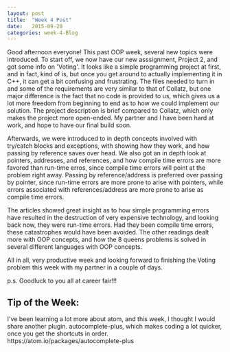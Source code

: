 ```yaml
---
layout: post
title:  "Week 4 Post"
date:   2015-09-20
categories: week-4-Blog
---
```


Good afternoon everyone! This past OOP week, several new topics were introduced. To start off, we now have our new
asssignment, Project 2, and got some info on 'Voting'. It looks like a simple programming project at first, and in
fact, kind of is, but once you get around to actually implementing it in C++, it can get a bit confusing and
frustrating. The files needed to turn in and some of the requirements are very similar to that of Collatz, but one
major difference is the fact that no code is provided to us, which gives us a lot more freedom from beginning to
end as to how we could implement our solution. The project description is brief compared to Collatz, which only makes the project more open-ended. My partner and I have been hard at work, and hope to have our final build soon.

Afterwards, we were introduced to in depth concepts involved with try/catch blocks and exceptions, with showing
how they work, and how passing by reference saves over head. We also got an in depth look at pointers, addresses,
and references, and how compile time errors are more favored than run-time erros, since compile time errors
will point at the problem right away. Passing by reference/address is preferred over passing by pointer, since run-time errors are more prone to arise with pointers, while errors associated with references/address are more
prone to arise as compile time errors.

The articles showed great insight as to how simple programming errors have resulted in the destruction of
very expensive technology, and looking back now, they were run-time errors. Had they been compile time errors,
these catastrophes would have been avoided. The other readings dealt more with OOP concepts, and how the 8 queens problems is solved
in several different languages with OOP concepts.

All in all, very productive week and looking forward to finishing the Voting problem this week with my partner in a couple of days.

p.s. Goodluck to you all at career fair!!!

<h2>Tip of the Week: </h2>
I've been learning a lot more about atom, and this week, I thought I would share another plugin.
autocomplete-plus, which makes coding a lot quicker, once you get the shortcuts in order. 
https://atom.io/packages/autocomplete-plus
